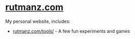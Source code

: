 # [rutmanz.com](https://rutmanz.com)

My personal website, includes:
- [rutmanz.com/tools/](https://rutmanz.com/tools) - A few fun experiments and games
